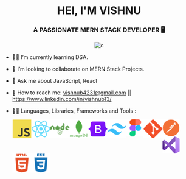    <h1 align="center">HEI, I'M VISHNU</h1>
 
   <h3 align="center">A PASSIONATE MERN STACK DEVELOPER 🖥️</h3>
     
 <p align="center"><img src="https://github.com/vishnuB13/vishnuB13/assets/134381812/b64df244-b919-4de2-87a0-3fff44e36957" alt="c" /></p>
 
- 👨‍🎓 I’m currently learning DSA.

  
- 👯 I’m looking to collaborate on MERN Stack Projects.

  
- 🥇 Ask me about JavaScript, React

  
- 📵 How to reach me: vishnub4231@gmail.com || https://www.linkedin.com/in/vishnub13/

  
- 🙇‍♂ Languages, Libraries, Frameworks and Tools :
  
   <div>
    <img align="left" src="https://github.com/devicons/devicon/blob/master/icons/javascript/javascript-original.svg" title="JavaScript" alt="JavaScript" width="50" height="50"/> 
   <img align="left" src="https://github.com/devicons/devicon/blob/master/icons/react/react-original.svg" title="React" alt="React" width="50" height="50"/> 
   <img align="left" src="https://github.com/devicons/devicon/blob/master/icons/nodejs/nodejs-plain-wordmark.svg" title="NodeJS" alt="NodeJS" width="50" height="50"/>
   <img align="left" src="https://github.com/devicons/devicon/blob/master/icons/mongodb/mongodb-plain-wordmark.svg" title="MongoDB" alt="MongoDB" width="50" height="50"/>   
   <img align="left" src="https://github.com/devicons/devicon/blob/master/icons/bootstrap/bootstrap-original.svg" title="Bootstrap" alt="Bootstrap" width="50" height="50"/> 
   <img align="left" src="https://github.com/devicons/devicon/blob/master/icons/tailwindcss/tailwindcss-original.svg" title="Tailwind" alt="Tailwind" width="50" height="50"/>  
   <img align="left" src="https://github.com/devicons/devicon/blob/master/icons/figma/figma-original.svg" title="Figma" alt="Figma" width="45" height="45"/> 
   <img align="left" src="https://github.com/devicons/devicon/blob/master/icons/git/git-original.svg" title="Git" alt="Git" width="50" height="50"/>
   <img align="left" src="https://github.com/devicons/devicon/blob/master/icons/postman/postman-original.svg" title="Postman" alt="Postman" width="45" height="45"/>  
   <img align="left" src="https://github.com/devicons/devicon/blob/master/icons/visualstudio/visualstudio-original.svg" title="VScode" alt="VScode" width="45" height="45"/>
   <img align="left" src="https://github.com/devicons/devicon/blob/master/icons/html5/html5-plain-wordmark.svg" title="HTML" alt="HTML" width="50" height="50"/> 
   <img align="left" src="https://github.com/devicons/devicon/blob/master/icons/css3/css3-plain-wordmark.svg" title="CSS" alt="CSS" width="50" height="50"/>
</div>
